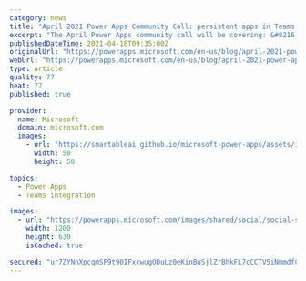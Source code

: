 ```yaml
---
category: news
title: "April 2021 Power Apps Community Call: persistent apps in Teams tabs, custom functions libraries and gestalt design principles"
excerpt: "The April Power Apps community call will be covering: &#8216;Make your Power Apps sessions persistent when switching Teams tabs!&#8217;. Power Apps custom Functions Library and Rory Neary will deliver the final technical session on Make your Power Apps user experience awesome with Gestalt design principles."
publishedDateTime: 2021-04-18T09:35:00Z
originalUrl: "https://powerapps.microsoft.com/en-us/blog/april-2021-power-apps-community-call-persistent-apps-in-teams-tabs-custom-functions-libraries-and-gestalt-design-principles/"
webUrl: "https://powerapps.microsoft.com/en-us/blog/april-2021-power-apps-community-call-persistent-apps-in-teams-tabs-custom-functions-libraries-and-gestalt-design-principles/"
type: article
quality: 77
heat: 77
published: true

provider:
  name: Microsoft
  domain: microsoft.com
  images:
    - url: "https://smartableai.github.io/microsoft-power-apps/assets/images/organizations/microsoft.com-50x50.jpg"
      width: 50
      height: 50

topics:
  - Power Apps
  - Teams integration

images:
  - url: "https://powerapps.microsoft.com/images/shared/social/social-share-post-ignite.png"
    width: 1200
    height: 630
    isCached: true

secured: "ur7ZYNnXpcqmSF9t90IFxcwugODuLz0eKinBuSjlZrBhkFL7cCCTV5iNmmdfCSbewgBHiYpgyiowl7aB79kZVq9GfPeeQCZ7YRbfcwUHYpQ+Wc1FStrv6D5KaL+UfErvhuTGyyF1adaRp8KkHYKzkYZw0PUllJIyhDX2UfvMgF04yGwBtCcUuwdFcawb3TMhyZ+tyJM+g+gHoPsG6UbdI+Xl7zu7o3FkHlPsS2EK71hyRU5LdV5wjJWIzkieU0Aist/LhkM2vSCw4QYUCz5TPLTpEkS5EfElVyawmWLJYQpU9mGkFqQrvVbIgbDR9YTNL5wgGZ9mGKYu+5ytCK3O6KFnOCekHRCn696q99uzrMA=;IkiKLeyEzEwiA5JktndgQA=="
---
```


